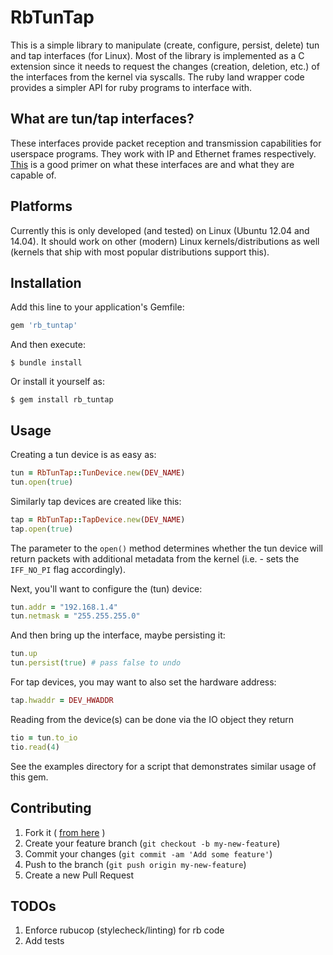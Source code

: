 # RbTunTap

This is a simple library to manipulate (create, configure, persist, delete) tun and tap interfaces (for Linux). Most of the library is implemented as a C extension since it needs to request the changes (creation, deletion, etc.) of the interfaces from the kernel via syscalls. The ruby land wrapper code provides a simpler API for ruby programs to interface with.

## What are tun/tap interfaces?

These interfaces provide packet reception and transmission capabilities for userspace programs. They work with IP and Ethernet frames respectively. [This][1] is a good primer on what these interfaces are and what they are capable of. 

## Platforms

Currently this is only developed (and tested) on Linux (Ubuntu 12.04 and 14.04). It should work on other (modern) Linux kernels/distributions as well (kernels that ship with most popular distributions support this).

## Installation

Add this line to your application's Gemfile:

```ruby
gem 'rb_tuntap'
```

And then execute:

    $ bundle install

Or install it yourself as:

    $ gem install rb_tuntap

## Usage

Creating a tun device is as easy as:

```ruby
tun = RbTunTap::TunDevice.new(DEV_NAME)
tun.open(true)
```

Similarly tap devices are created like this:

```ruby
tap = RbTunTap::TapDevice.new(DEV_NAME)
tap.open(true)
```

The parameter to the ```open()``` method determines whether the tun device will return packets with additional metadata from the kernel (i.e. - sets the ```IFF_NO_PI``` flag accordingly).

Next, you'll want to configure the (tun) device:

```ruby
tun.addr = "192.168.1.4"
tun.netmask = "255.255.255.0"
```

And then bring up the interface, maybe persisting it:

```ruby
tun.up
tun.persist(true) # pass false to undo
```

For tap devices, you may want to also set the hardware address:

```ruby
tap.hwaddr = DEV_HWADDR
```

Reading from the device(s) can be done via the IO object they return

```ruby
tio = tun.to_io
tio.read(4)
```

See the examples directory for a script that demonstrates similar usage of this gem.

## Contributing

1. Fork it ( [from here][2] )
2. Create your feature branch (`git checkout -b my-new-feature`)
3. Commit your changes (`git commit -am 'Add some feature'`)
4. Push to the branch (`git push origin my-new-feature`)
5. Create a new Pull Request

## TODOs

1. Enforce rubucop (stylecheck/linting) for rb code
2. Add tests

[1]: https://www.kernel.org/doc/Documentation/networking/tuntap.txt
[2]: https://github.com/[my-github-username]/rb-tuntap/fork
